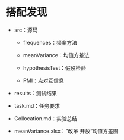# 搭配发现

- src：源码

  - frequences：频率方法

  - meanVariance：均值方差法

  - hypothesisTest：假设检验

  - PMI：点对互信息

- results：测试结果

- task.md：任务要求

- Collocation.md：实验总结

- meanVariance.xlsx：”改革 开放“均值方差图

  
